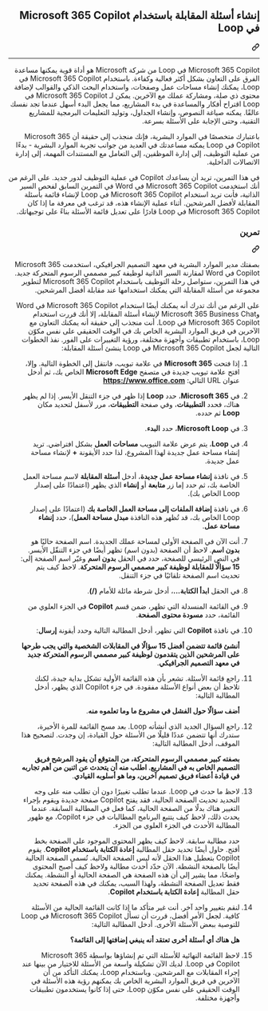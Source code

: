 <div class="Box-sc-g0xbh4-0 eoaCFS js-snippet-clipboard-copy-unpositioned undefined" data-hpc="true"><article class="markdown-body entry-content container-lg" itemprop="text"><div class="markdown-heading" dir="rtl"><h1 tabindex="-1" class="heading-element" dir="rtl">إنشاء أسئلة المقابلة باستخدام Microsoft 365 Copilot في Loop</h1><a id="user-content-إنشاء-أسئلة-المقابلة-باستخدام-microsoft-365-copilot-في-loop" class="anchor" aria-label="Permalink: إنشاء أسئلة المقابلة باستخدام Microsoft 365 Copilot في Loop" href="#إنشاء-أسئلة-المقابلة-باستخدام-microsoft-365-copilot-في-loop"><svg class="octicon octicon-link" viewBox="0 0 16 16" version="1.1" width="16" height="16" aria-hidden="true"><path d="m7.775 3.275 1.25-1.25a3.5 3.5 0 1 1 4.95 4.95l-2.5 2.5a3.5 3.5 0 0 1-4.95 0 .751.751 0 0 1 .018-1.042.751.751 0 0 1 1.042-.018 1.998 1.998 0 0 0 2.83 0l2.5-2.5a2.002 2.002 0 0 0-2.83-2.83l-1.25 1.25a.751.751 0 0 1-1.042-.018.751.751 0 0 1-.018-1.042Zm-4.69 9.64a1.998 1.998 0 0 0 2.83 0l1.25-1.25a.751.751 0 0 1 1.042.018.751.751 0 0 1 .018 1.042l-1.25 1.25a3.5 3.5 0 1 1-4.95-4.95l2.5-2.5a3.5 3.5 0 0 1 4.95 0 .751.751 0 0 1-.018 1.042.751.751 0 0 1-1.042.018 1.998 1.998 0 0 0-2.83 0l-2.5 2.5a1.998 1.998 0 0 0 0 2.83Z"></path></svg></a></div>
<hr>
<p dir="rtl">Microsoft 365 Copilot في Loop من شركة Microsoft هو أداة قوية يمكنها مساعدة الفرق على التعاون بشكل أكثر فعالية وكفاءة. باستخدام Microsoft 365 Copilot في Loop، يمكنك إنشاء مساحات عمل وصفحات، واستخدام البحث الذكي والقوالب لإضافة محتوى ذي صلة، ومشاركة عملك مع الآخرين. يمكن لـ Microsoft 365 Copilot في Loop اقتراح أفكار والمساعدة في بدء المشاريع، مما يجعل البدء أسهل عندما تجد نفسك عالقًا. يمكنه صياغة النصوص، وإنشاء الجداول، وتوليد التعليمات البرمجية للمشاريع التقنية، وحتى الإجابة على الأسئلة بسرعة.</p>
<p dir="rtl">باعتبارك متخصصًا في الموارد البشرية، فإنك منجذب إلى حقيقة أن Microsoft 365 Copilot في Loop يمكنه مساعدتك في العديد من جوانب تجربة الموارد البشرية - بدءًا من عملية التوظيف، إلى إدارة الموظفين، إلى التعامل مع المستندات المهمة، إلى إدارة الاتصالات الداخلية.</p>
<p dir="rtl">في هذا التمرين، تريد أن يساعدك Copilot في عملية التوظيف لدور جديد. على الرغم من أنك استخدمت Microsoft 365 Copilot في Word في التمرين السابق لفحص السير الذاتية، فأنت تريد استخدام Microsoft 365 Copilot في Loop لإنشاء قائمة بأسئلة المقابلة لأفضل المرشحين. أثناء عملية الإنشاء هذه، قد ترغب في معرفة ما إذا كان Microsoft 365 Copilot في Loop قادرًا على تعديل قائمة الأسئلة بناءً على توجيهاتك.</p>
<div class="markdown-heading" dir="rtl"><h3 tabindex="-1" class="heading-element" dir="rtl">تمرين</h3><a id="user-content-تمرين" class="anchor" aria-label="Permalink: تمرين" href="#تمرين"><svg class="octicon octicon-link" viewBox="0 0 16 16" version="1.1" width="16" height="16" aria-hidden="true"><path d="m7.775 3.275 1.25-1.25a3.5 3.5 0 1 1 4.95 4.95l-2.5 2.5a3.5 3.5 0 0 1-4.95 0 .751.751 0 0 1 .018-1.042.751.751 0 0 1 1.042-.018 1.998 1.998 0 0 0 2.83 0l2.5-2.5a2.002 2.002 0 0 0-2.83-2.83l-1.25 1.25a.751.751 0 0 1-1.042-.018.751.751 0 0 1-.018-1.042Zm-4.69 9.64a1.998 1.998 0 0 0 2.83 0l1.25-1.25a.751.751 0 0 1 1.042.018.751.751 0 0 1 .018 1.042l-1.25 1.25a3.5 3.5 0 1 1-4.95-4.95l2.5-2.5a3.5 3.5 0 0 1 4.95 0 .751.751 0 0 1-.018 1.042.751.751 0 0 1-1.042.018 1.998 1.998 0 0 0-2.83 0l-2.5 2.5a1.998 1.998 0 0 0 0 2.83Z"></path></svg></a></div>
<p dir="rtl">بصفتك مدير الموارد البشرية في معهد التصميم الجرافيكي، استخدمت Microsoft 365 Copilot في Word لمقارنة السير الذاتية لوظيفة كبير مصممي الرسوم المتحركة جديد. في هذا التمرين، ستواصل رحلة التوظيف باستخدام Microsoft 365 Copilot لتطوير مجموعة من أسئلة المقابلة التي يمكنك استخدامها عند مقابلة أفضل المرشحين.</p>
<p dir="rtl">على الرغم من أنك تدرك أنه يمكنك أيضًا استخدام Microsoft 365 Copilot في Word وMicrosoft 365 Business Chat لإنشاء أسئلة المقابلة، إلا أنك قررت استخدام Microsoft 365 Copilot في Loop. أنت منجذب إلى حقيقة أنه يمكنك التعاون مع الآخرين في فريق الموارد البشرية الخاص بك في الوقت الحقيقي على نفس مكوّن Loop، باستخدام تطبيقات وأجهزة مختلفة، ورؤية التغييرات على الفور. نفذ الخطوات التالية لجعل Microsoft 365 Copilot في Loop ينشئ أسئلة المقابلة:</p>
<ol dir="rtl">
<li>
<p dir="rtl">إذا فتحت <strong>Microsoft 365</strong> في علامة تبويب، فانتقل إلى الخطوة التالية. وإلا، افتح علامة تبويب جديدة في متصفح <strong>Microsoft Edge</strong> الخاص بك، ثم أدخل عنوان URL التالي: <strong><a href="https://www.office.com" rel="nofollow">https://www.office.com</a></strong></p>
</li>
<li>
<p dir="rtl">في <strong>Microsoft 365</strong>، حدد <strong>Loop</strong> إذا ظهر في جزء التنقل الأيسر. إذا لم يظهر هناك، فحدد <strong>التطبيقات</strong>، وفي صفحة <strong>التطبيقات</strong>، مرر لأسفل لتحديد مكان <strong>Loop</strong> ثم حدده.</p>
</li>
<li>
<p dir="rtl">في <strong>Microsoft Loop</strong>، حدد <strong>البدء</strong>.</p>
</li>
<li>
<p dir="rtl">في <strong>Loop</strong>، يتم عرض علامة التبويب <strong>مساحات العمل</strong> بشكل افتراضي. تريد إنشاء مساحة عمل جديدة لهذا المشروع، لذا حدد الأيقونة <strong>+</strong> لإنشاء مساحة عمل جديدة.</p>
</li>
<li>
<p dir="rtl">في نافذة <strong>إنشاء مساحة عمل جديدة</strong>، أدخل <strong>أسئلة المقابلة</strong> لاسم مساحة العمل الخاصة بك، ثم حدد إما زر <strong>متابعة</strong> أو <strong>إنشاء</strong> الذي يظهر (اعتمادًا على إصدار Loop الخاص بك).</p>
</li>
<li>
<p dir="rtl">في نافذة <strong>إضافة الملفات إلى مساحة العمل الخاصة بك</strong> (اعتمادًا على إصدار Loop الخاص بك، قد تُظهر هذه النافذة <strong>مبدل مساحة العمل</strong>)، حدد <strong>إنشاء مساحة عمل</strong>.</p>
</li>
<li>
<p dir="rtl">أنت الآن في الصفحة الأولى لمساحة عملك الجديدة. اسم الصفحة حاليًا هو <strong>بدون اسم</strong>. لاحظ أن الصفحة (بدون اسم) تظهر أيضًا في جزء التنقّل الأيسر. في النص الرئيسي للصفحة، حدد في الحقل <strong>بدون اسم</strong> وغيّر اسم الصفحة إلى: <strong>15 سؤالًا للمقابلة لوظيفة كبير مصممي الرسوم المتحركة</strong>. لاحظ كيف يتم تحديث اسم الصفحة تلقائيًا في جزء التنقل.</p>
</li>
<li>
<p dir="rtl">في الحقل <strong>ابدأ الكتابة...</strong>، أدخل شرطة مائلة للأمام <strong>(/)</strong>.</p>
</li>
<li>
<p dir="rtl">في القائمة المنسدلة التي تظهر، ضمن قسم <strong>Copilot</strong> في الجزء العلوي من القائمة، حدد <strong>مسودة محتوى الصفحة</strong>.</p>
</li>
<li>
<p dir="rtl">في نافذة <strong>Copilot</strong> التي تظهر، أدخل المطالبة التالية وحدد أيقونة <strong>إرسال</strong>:</p>
<p dir="rtl"><strong>أنشئ قائمة تتضمن أفضل 15 سؤالًا في المقابلات الشخصية والتي يجب طرحها على المرشحين الذين يتقدمون لوظيفة كبير مصممي الرسوم المتحركة جديد في معهد التصميم الجرافيكي</strong>.</p>
</li>
<li>
<p dir="rtl">راجع قائمة الأسئلة. تشعر بأن هذه القائمة الأولية تشكل بداية جيدة، لكنك تلاحظ أن بعض أنواع الأسئلة مفقودة. في جزء Copilot الذي يظهر، أدخل المطالبة التالية:</p>
<p dir="rtl"><strong>أضف سؤالًا حول الفشل في مشروع ما وما تعلموه منه</strong>.</p>
</li>
<li>
<p dir="rtl">راجع السؤال الجديد الذي أنشأته Loop. بعد مسح القائمة للمرة الأخيرة، ستدرك أنها تتضمن عددًا قليلًا من الأسئلة حول القيادة، إن وجدت. لتصحيح هذا الموقف، أدخل المطالبة التالية:</p>
<p dir="rtl"><strong>بصفته كبير مصممي الرسوم المتحركة، من المتوقع أن يقود المرشح فريق التصميم الخاص به في المشاريع. اطلب منه أن يتحدث عن اثنين من أهم تجاربه في قيادة أعضاء فريق تصميم آخرين، وما هو أسلوبه القيادي</strong>.</p>
</li>
<li>
<p dir="rtl">لاحظ ما حدث في Loop. عندما تطلب تغييرًا دون أن تطلب منه على وجه التحديد تحديث الصفحة الحالية، فقد يفتح Copilot صفحة جديدة ويقوم بإجراء التغيير هناك بدلًا من الصفحة الحالية، كما فعل في المطالبة السابقة. عندما يحدث ذلك، لاحظ كيف يتتبع البرنامج المطالبات في جزء Copilot، مع ظهور المطالبة الأحدث في الجزء العلوي من الجزء.</p>
<p dir="rtl">حدد مطالبة سابقة. لاحظ كيف يظهر المحتوى الموجود على الصفحة بخط أفتح. حاول أيضًا تحديد حقل المطالبة <strong>إعادة الكتابة باستخدام Copilot</strong>. يقوم Copilot بتعطيل هذا الحقل لأنه ليس الصفحة الحالية. تُسمى الصفحة الحالية أيضًا بالصفحة النشطة. الآن حدّد أحدث مطالبة ولاحظ كيف أصبح المحتوى واضحًا، مما يشير إلى أن هذه الصفحة هي الصفحة الحالية أو النشطة. يمكنك فقط تعديل الصفحة النشطة، ولهذا السبب، يمكنك في هذه الصفحة تحديد حقل المطالبة <strong>إعادة الكتابة باستخدام Copilot</strong>.</p>
</li>
<li>
<p dir="rtl">لنقم بتغيير واحد آخر. أنت غير متأكد ما إذا كانت القائمة الحالية من الأسئلة كافية. لجعل الأمر أفضل، قررت أن تسأل Microsoft 365 Copilot في Loop للتوصية ببعض الأسئلة الأخرى. أدخل المطالبة التالية:</p>
<p dir="rtl"><strong>هل هناك أي أسئلة أخرى تعتقد أنه ينبغي إضافتها إلى القائمة؟</strong></p>
</li>
<li>
<p dir="rtl">لاحظ القائمة النهائية للأسئلة التي تم إنشاؤها بواسطة Microsoft 365 Copilot في Loop. لديك الآن تشكيلة واسعة من الأسئلة للاختيار من بينها عند إجراء المقابلات مع المرشحين. وباستخدام Loop، يمكنك التأكد من أن الآخرين في فريق الموارد البشرية الخاص بك يمكنهم رؤية هذه الأسئلة في الوقت الحقيقي على نفس مكوّن Loop، حتى إذا كانوا يستخدمون تطبيقات وأجهزة مختلفة.</p>
</li>
</ol>
</article></div>
